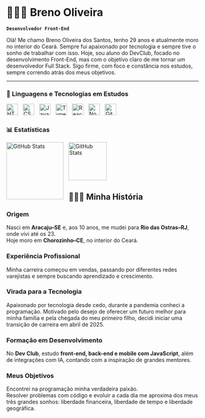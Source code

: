 # 👨🏽‍💻 Breno Oliveira

**`Desenvolvedor Front-End`**

Olá! Me chamo Breno Oliveira dos Santos, tenho 29 anos e atualmente moro no interior do Ceará.
Sempre fui apaixonado por tecnologia e sempre tive o sonho de trabalhar com isso. Hoje, sou aluno do DevClub, focado no desenvolvimento Front-End, mas com o objetivo claro de me tornar um desenvolvedor Full Stack.
Sigo firme, com foco e constância nos estudos, sempre correndo atrás dos meus objetivos.




---

### 🤖 Linguagens e Tecnologias em Estudos

<img 
    align="left" 
    alt="HTML"
    title="HTML" 
    width="30px" 
    style="padding-right: 10px;" 
    src="https://cdn.jsdelivr.net/gh/devicons/devicon@latest/icons/html5/html5-original.svg" 
/>
<img 
    align="left" 
    alt="CSS" 
    title="CSS"
    width="30px" 
    style="padding-right: 10px;" 
    src="https://cdn.jsdelivr.net/gh/devicons/devicon@latest/icons/css3/css3-original.svg" 
/>
<img 
    align="left" 
    alt="JavaScript" 
    title="JavaScript"
    width="30px" 
    style="padding-right: 10px;" 
    src="https://cdn.jsdelivr.net/gh/devicons/devicon@latest/icons/javascript/javascript-original.svg" 
/>
<img 
    align="left" 
    alt="TypeScript"
    title="TypeScript" 
    width="30px" 
    style="padding-right: 10px;" 
    src="https://cdn.jsdelivr.net/gh/devicons/devicon@latest/icons/typescript/typescript-original.svg" 
/>
<img 
    align="left" 
    alt="React"
    title="React" 
    width="30px" 
    style="padding-right: 10px;" 
    src="https://cdn.jsdelivr.net/gh/devicons/devicon@latest/icons/react/react-original.svg" 
/>
<img 
    align="left" 
    alt="Node.js" 
    title="Node.js"
    width="30px" 
    style="padding-right: 10px;" 
    src="https://cdn.jsdelivr.net/gh/devicons/devicon@latest/icons/nodejs/nodejs-original-wordmark.svg" />


<img 
    align="left" 
    alt="Git" 
    title="Git"
    width="30px" 
    style="padding-right: 10px;" 
    src="https://cdn.jsdelivr.net/gh/devicons/devicon@latest/icons/git/git-original.svg" 
/>


<br/>
<br/>

### 📊 Estatísticas

<p>
  <img 
    align="left" 
    alt="GitHub Stats" 
    height="150" 
    style="padding-right: 10px;" 
    src="https://github-readme-stats.vercel.app/api?username=BrenoOliveiradev&show_icons=true&theme=tokyonight&include_all_commits=true&locale=pt-br" 
  />

<img 
      align="left" 
      alt="GitHub Stats" 
      height="100" 
      src="https://github-readme-stats.vercel.app/api/top-langs/?username=BrenoOliveiradev&theme=tokyonight&layout=compact&custom_title=Tecnologias&langs_count=9" 
  />

</p>

<br/>
<br/>
<br/>
<br/>
<br/>
<br/>

## 👨🏽‍💻 Minha História

### Origem  
Nasci em **Aracaju–SE** e, aos 10 anos, me mudei para **Rio das Ostras–RJ**, onde vivi até os 23.  
Hoje moro em **Chorozinho–CE**, no interior do Ceará.

### Experiência Profissional  
Minha carreira começou em vendas, passando por diferentes redes varejistas e sempre buscando aprendizado e crescimento.

### Virada para a Tecnologia  
Apaixonado por tecnologia desde cedo, durante a pandemia conheci a programação. Motivado pelo desejo de oferecer um futuro melhor para minha família e pela chegada do meu primeiro filho, decidi iniciar uma transição de carreira em abril de 2025.

### Formação em Desenvolvimento  
No **Dev Club**, estudo **front-end, back-end e mobile com JavaScript**, além de integrações com IA, contando com a inspiração de grandes mentores.

### Meus Objetivos  
Encontrei na programação minha verdadeira paixão.  
Resolver problemas com código e evoluir a cada dia me aproxima dos meus três grandes sonhos: liberdade financeira, liberdade de tempo e liberdade geográfica.


